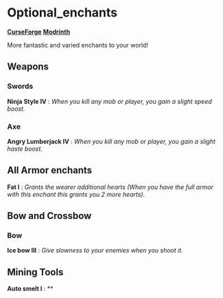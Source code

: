 # Optional_enchants

[**CurseForge**](https://www.curseforge.com)  [**Modrinth**](https://modrinth.com)

More fantastic and varied enchants to your world!

## Weapons
### Swords
**Ninja Style IV** : *When you kill any mob or player, you gain a slight speed boost.*

### Axe
**Angry Lumberjack IV** : *When you kill any mob or player, you gain a slight haste boost.*

## All Armor enchants
**Fat I** : *Grants the wearer additional hearts (When you have the full armor with this enchant this grants you 2 more hearts).*

## Bow and Crossbow
### Bow

**Ice bow III** : *Give slowness to your enemies when you shoot it.*


## Mining Tools
**Auto smelt I** : **
